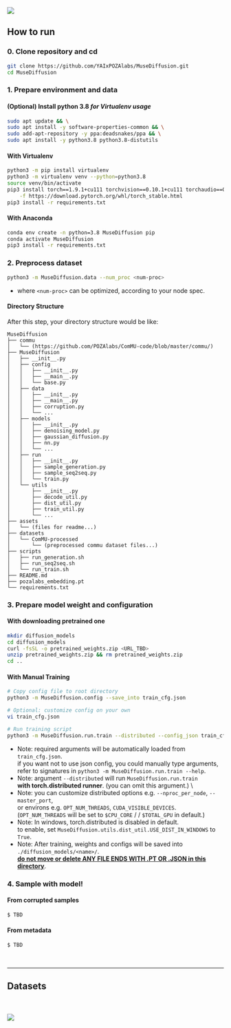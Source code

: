 <img src="https://i.ibb.co/z66nz7q/1.png">
<br>
<h2> How to run</h2>

<h3>0. Clone repository and cd</h3>

```bash
git clone https://github.com/YAIxPOZAlabs/MuseDiffusion.git
cd MuseDiffusion
```

<h3>1. Prepare environment and data</h3>

<h4>(Optional) Install python 3.8 <i>for Virtualenv usage</i></h4>

```bash
sudo apt update && \
sudo apt install -y software-properties-common && \
sudo add-apt-repository -y ppa:deadsnakes/ppa && \
sudo apt install -y python3.8 python3.8-distutils
```

<h4>With Virtualenv</h4>

```bash
python3 -m pip install virtualenv
python3 -m virtualenv venv --python=python3.8
source venv/bin/activate
pip3 install torch==1.9.1+cu111 torchvision==0.10.1+cu111 torchaudio==0.9.1 \
    -f https://download.pytorch.org/whl/torch_stable.html
pip3 install -r requirements.txt
```

<h4>With Anaconda</h4>

```bash
conda env create -n python=3.8 MuseDiffusion pip
conda activate MuseDiffusion
pip3 install -r requirements.txt
```

<h3>2. Preprocess dataset</h3>

```bash
python3 -m MuseDiffusion.data --num_proc <num-proc>
```
* where `<num-proc>` can be optimized, according to your node spec.

<h4>Directory Structure</h4>

After this step, your directory structure would be like:

```
MuseDiffusion
├── commu
│   └── (https://github.com/POZAlabs/ComMU-code/blob/master/commu/)
├── MuseDiffusion
│   ├── __init__.py
│   ├── config
│   │   ├── __init__.py
│   │   ├── __main__.py
│   │   └── base.py
│   ├── data
│   │   ├── __init__.py
│   │   ├── __main__.py
│   │   ├── corruption.py
│   │   └── ...
│   ├── models
│   │   ├── __init__.py
│   │   ├── denoising_model.py
│   │   ├── gaussian_diffusion.py
│   │   ├── nn.py
│   │   └── ...
│   ├── run
│   │   ├── __init__.py
│   │   ├── sample_generation.py
│   │   ├── sample_seq2seq.py
│   │   └── train.py
│   └── utils
│       ├── __init__.py
│       ├── decode_util.py
│       ├── dist_util.py
│       ├── train_util.py
│       └── ...
├── assets
│   └── (files for readme...)
├── datasets
│   └── ComMU-processed
│       └── (preprocessed commu dataset files...)
├── scripts
│   ├── run_generation.sh
│   ├── run_seq2seq.sh
│   └── run_train.sh
├── README.md
├── pozalabs_embedding.pt
└── requirements.txt
```

<h3>3. Prepare model weight and configuration</h3>

<h4>With downloading pretrained one</h4>

```bash
mkdir diffusion_models
cd diffusion_models
curl -fsSL -o pretrained_weights.zip <URL_TBD>
unzip pretrained_weights.zip && rm pretrained_weights.zip
cd ..
```

<h4>With Manual Training</h4>

```bash
# Copy config file to root directory
python3 -m MuseDiffusion.config --save_into train_cfg.json

# Optional: customize config on your own
vi train_cfg.json

# Run training script
python3 -m MuseDiffusion.run.train --distributed --config_json train_cfg.json
```
* Note: required arguments will be automatically loaded from `train_cfg.json`. \
  if you want not to use json config, you could manually type arguments, \
  refer to signatures in `python3 -m MuseDiffusion.run.train --help`.
* Note: argument `--distributed` will run `MuseDiffusion.run.train` \
  **with torch.distributed runner**. (you can omit this argument.) \
* Note: you can customize distributed options e.g. `--nproc_per_node`, `--master_port`, \
  or environs e.g. `OPT_NUM_THREADS`, `CUDA_VISIBLE_DEVICES`. \
  (`OPT_NUM_THREADS` will be set to `$CPU_CORE` / / `$TOTAL_GPU` in default.)
* Note: In windows, torch.distributed is disabled in default. \
  to enable, set `MuseDiffusion.utils.dist_util.USE_DIST_IN_WINDOWS` to `True`.
* Note: After training, weights and configs will be saved into `./diffusion_models/<name>/`. \
  **<u>do not move or delete ANY FILE ENDS WITH .PT OR .JSON in this directory</u>**.

<h3>4. Sample with model!</h3>

<h4>From corrupted samples</h4>

```bash
$ TBD
```

<h4>From metadata</h4>

```bash
$ TBD
```
<br>
<hr>
<h2> Datasets</h2>


<br>
<br>
<img src="https://i.ibb.co/8c9Scmt/2.png">
